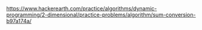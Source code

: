 https://www.hackerearth.com/practice/algorithms/dynamic-programming/2-dimensional/practice-problems/algorithm/sum-conversion-b97a174a/
